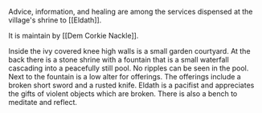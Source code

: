 Advice, information, and healing are among the services dispensed at the village's shrine to [[Eldath]].

It is maintain by [[Dem Corkie Nackle]].

Inside the ivy covered knee high walls is a small garden courtyard. At the back there is a stone shrine with a fountain that is a small waterfall cascading into a peacefully still pool.  No ripples can be seen in the pool.  Next to the fountain is a low alter for offerings.  The offerings include a broken short sword and a rusted knife.  Eldath is a pacifist and appreciates the gifts of violent objects which are broken.  There is also a bench to meditate and reflect.






